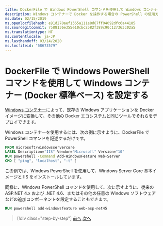 ```yaml
---
title: DockerFile で Windows PowerShell コマンドを使用して Windows コンテナー (Docker 標準ベース) を設定する
description: Windows コンテナーで Docker を操作する場合の PowerShell の使用方法について説明します
ms.date: 02/15/2019
ms.openlocfilehash: e91d278aef1365a111e8d67ff04092dfc6a44185
ms.sourcegitcommit: 7588136e355e10cbc2582f389c90c127363c02a5
ms.translationtype: HT
ms.contentlocale: ja-JP
ms.lasthandoff: 03/14/2020
ms.locfileid: "68673579"
---
```

# <a name="using-windows-powershell-commands-in-a-dockerfile-to-set-up-windows-containers-docker-standard-based"></a>DockerFile で Windows PowerShell コマンドを使用して Windows コンテナー (Docker 標準ベース) を設定する

[Windows コンテナー](/virtualization/windowscontainers/about/index)によって、既存の Windows アプリケーションを Docker イメージに変換して、その他の Docker エコシステムと同じツールでそれらをデプロイできます。

Windows コンテナーを使用するには、次の例に示すように、DockerFile で PowerShell コマンドを記述するだけです。

```Dockerfile
FROM microsoft/windowsservercore
LABEL Description="IIS" Vendor="Microsoft" Version="10"
RUN powershell -Command Add-WindowsFeature Web-Server
CMD [ "ping", "localhost", "-t" ]
```

この例では、Windows PowerShell を使用して、Windows Server Core 基本イメージと IIS をインストールしています。

同様に、Windows PowerShell コマンドを使用して、次に示すように、従来の ASP.NET 4.x および .NET 4.6、またはその他の任意の Windows ソフトウェアなどの追加コンポーネントを設定することもできます。

```Dockerfile
RUN powershell add-windowsfeature web-asp-net45
```

>[!div class="step-by-step"]
>[前へ](visual-studio-tools-for-docker.md)
>[次へ](build-aspnet-core-applications-linux-containers-aks-kubernetes.md)
